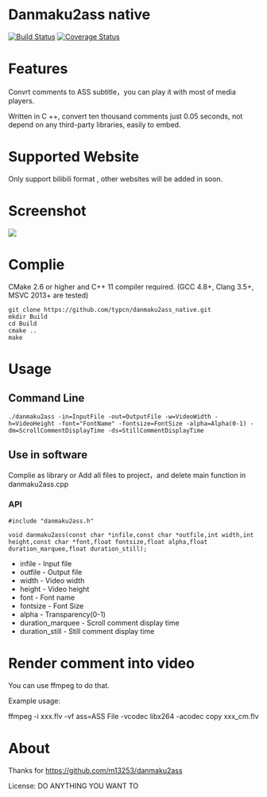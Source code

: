 # Danmaku2ass native

[![Build Status](https://travis-ci.org/typcn/danmaku2ass_native.svg?branch=master)](https://travis-ci.org/typcn/danmaku2ass_native)
[![Coverage Status](https://coveralls.io/repos/typcn/danmaku2ass_native/badge.svg)](https://coveralls.io/r/typcn/danmaku2ass_native)

# Features

Convrt comments to ASS subtitle，you can play it with most of media players.

Written in C ++, convert ten thousand comments just 0.05 seconds, not depend on any third-party libraries, easily to embed.


# Supported Website

Only support bilibili format , other websites will be added in soon.

# Screenshot

![](http://blog.eqoe.cn/images/1428559449093.png)

# Complie

CMake 2.6 or higher and C++ 11 compiler required. (GCC 4.8+, Clang 3.5+, MSVC 2013+ are tested) 

    git clone https://github.com/typcn/danmaku2ass_native.git
    mkdir Build
    cd Build
    cmake ..
    make

# Usage

## Command Line

    ./danmaku2ass -in=InputFile -out=OutputFile -w=VideoWidth -h=VideoHeight -font="FontName" -fontsize=FontSize -alpha=Alpha(0-1) -dm=ScrollCommentDisplayTime -ds=StillCommentDisplayTime

## Use in software

Complie as library or Add all files to project，and delete main function in danmaku2ass.cpp

### API

    #include "danmaku2ass.h"
    
    void danmaku2ass(const char *infile,const char *outfile,int width,int height,const char *font,float fontsize,float alpha,float duration_marquee,float duration_still);

* infile - Input file
* outfile - Output file
* width - Video width
* height - Video height
* font - Font name
* fontsize - Font Size
* alpha - Transparency(0-1)
* duration_marquee - Scroll comment display time
* duration_still - Still comment display time

# Render comment into video

You can use ffmpeg to do that.

Example usage:

ffmpeg -i xxx.flv -vf ass=ASS File -vcodec libx264 -acodec copy xxx_cm.flv

# About

Thanks for https://github.com/m13253/danmaku2ass

License: DO ANYTHING YOU WANT TO

